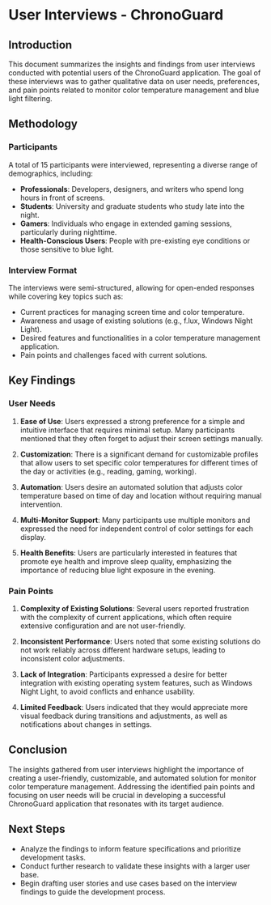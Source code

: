 # User Interviews - ChronoGuard

## Introduction

This document summarizes the insights and findings from user interviews conducted with potential users of the ChronoGuard application. The goal of these interviews was to gather qualitative data on user needs, preferences, and pain points related to monitor color temperature management and blue light filtering.

## Methodology

### Participants

A total of 15 participants were interviewed, representing a diverse range of demographics, including:

- **Professionals**: Developers, designers, and writers who spend long hours in front of screens.
- **Students**: University and graduate students who study late into the night.
- **Gamers**: Individuals who engage in extended gaming sessions, particularly during nighttime.
- **Health-Conscious Users**: People with pre-existing eye conditions or those sensitive to blue light.

### Interview Format

The interviews were semi-structured, allowing for open-ended responses while covering key topics such as:

- Current practices for managing screen time and color temperature.
- Awareness and usage of existing solutions (e.g., f.lux, Windows Night Light).
- Desired features and functionalities in a color temperature management application.
- Pain points and challenges faced with current solutions.

## Key Findings

### User Needs

1. **Ease of Use**: Users expressed a strong preference for a simple and intuitive interface that requires minimal setup. Many participants mentioned that they often forget to adjust their screen settings manually.

2. **Customization**: There is a significant demand for customizable profiles that allow users to set specific color temperatures for different times of the day or activities (e.g., reading, gaming, working).

3. **Automation**: Users desire an automated solution that adjusts color temperature based on time of day and location without requiring manual intervention.

4. **Multi-Monitor Support**: Many participants use multiple monitors and expressed the need for independent control of color settings for each display.

5. **Health Benefits**: Users are particularly interested in features that promote eye health and improve sleep quality, emphasizing the importance of reducing blue light exposure in the evening.

### Pain Points

1. **Complexity of Existing Solutions**: Several users reported frustration with the complexity of current applications, which often require extensive configuration and are not user-friendly.

2. **Inconsistent Performance**: Users noted that some existing solutions do not work reliably across different hardware setups, leading to inconsistent color adjustments.

3. **Lack of Integration**: Participants expressed a desire for better integration with existing operating system features, such as Windows Night Light, to avoid conflicts and enhance usability.

4. **Limited Feedback**: Users indicated that they would appreciate more visual feedback during transitions and adjustments, as well as notifications about changes in settings.

## Conclusion

The insights gathered from user interviews highlight the importance of creating a user-friendly, customizable, and automated solution for monitor color temperature management. Addressing the identified pain points and focusing on user needs will be crucial in developing a successful ChronoGuard application that resonates with its target audience. 

## Next Steps

- Analyze the findings to inform feature specifications and prioritize development tasks.
- Conduct further research to validate these insights with a larger user base.
- Begin drafting user stories and use cases based on the interview findings to guide the development process.
